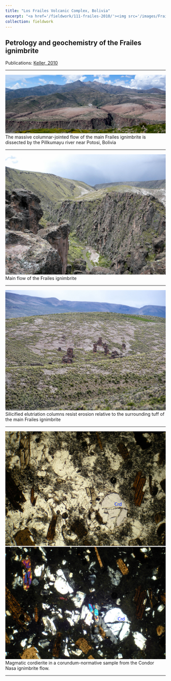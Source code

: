 ```yaml
---
title: "Los Frailes Volcanic Complex, Bolivia"
excerpt: "<a href='/fieldwork/111-frailes-2010/'><img src='/images/Frailes1.jpg'></a>"
collection: fieldwork
---
```

Petrology and geochemistry of the Frailes ignimbrite
---
Publications: [Keller, 2010](https://brenhinkeller.github.io/publication/2010-05-01-Keller-thesis-2010)

---

<a href='/images/Frailes1.jpg'><img src='/images/Frailes1.jpg'></a>
The massive columnar-jointed flow of the main Frailes ignimbrite is dissected by the Pillkumayu river near Potosi, Bolivia

---

<a href='/images/Frailes2.jpg'><img src='/images/Frailes2.jpg'></a>
Main flow of the Frailes ignimbrite

---

<a href='/images/FrailesElutriation.jpg'><img src='/images/FrailesElutriation.jpg'></a>
Silicified elutriation columns resist erosion relative to the surrounding tuff of the main Frailes ignimbrite 

---

<a href='/images/FrailesCordierite.jpg'><img src='/images/FrailesCordierite.jpg'></a>
<a href='/images/FrailesCordierite_x.jpg'><img src='/images/FrailesCordierite_x.jpg'></a>
Magmatic cordierite in a corundum-normative sample from the Condor Nasa ignimbrite flow.

---